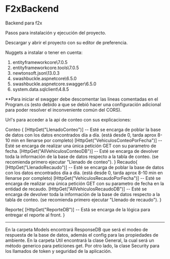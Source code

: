 # F2xBackend
Backend para f2x

Pasos para instalación y ejecución del proyecto. 

Descargar y abrir el proyecto con su editor de preferencia.

Nuggets a instalar o tener en cuenta:
1. entityframeworkcore\7.0.5
2. entityframeworkcore.tools\7.0.5
3. newtonsoft.json\13.0.3
4. swashbuckle.aspnetcore\6.5.0
5. swashbuckle.aspnetcore.swagger\6.5.0
6. system.data.sqlclient\4.8.5

**Para iniciar el swagger debe descomentar las lineas comentadas en el Program.cs (esto debido a que se debió hacer una configuración adicional para poder resolver el inconveniente común del CORS).

Url's para acceder a la api de conteo con sus explicaciones:

Conteo {
[HttpGet("LlenadoConteo")] -- Esté se encarga de poblar la base de datos con los datos encontrados día a día. (está desde 0, tarda aprox 8-10 min en llenarse por completo)
[HttpGet("VehiculosConteoPorFecha")] -- Esté se encarga de realizar una única petición GET con su parametro de fecha.
[HttpGet("AllVehiculosConteoDB")] -- Esté se encarga de devolver toda la información de la base de datos respecto a la tabla de conteo. (se recomienda primero ejecutar "Llenado de conteo").
}
Recaudo{
[HttpGet("LlenadoRecaudo")] -- Esté se encarga de poblar la base de datos con los datos encontrados día a día. (está desde 0, tarda aprox 8-10 min en llenarse por completo)
[HttpGet("VehiculosRecaudoPorFecha")] -- Esté se encarga de realizar una única petición GET con su parametro de fecha en la entidad de recaudo.
[HttpGet("AllVehiculosRecaudoDB")]  -- Esté se encarga de devolver toda la información de la base de datos respecto a la tabla de conteo. (se recomienda primero ejecutar "Llenado de recaudo").
}

Reporte{
[HttpGet("ReporteDB")] -- Está se encarga de la lógica para entregar el reporte al front. 
}


--------------------------------

En la carpeta Models encontrará ResponseDB que será el modeo de respuesta de la base de datos, además el config para las propiedades de ambiente.
En la carpeta Util encontrará la clase General, la cual será un método generico para peticiones get. Por otro lado, la clase Security para los llamados de token y seguridad de la aplicación.
